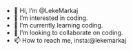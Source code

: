 - 👋 Hi, I’m @LekeMarkaj
- 👀 I’m interested in coding.
- 🌱 I’m currently learning coding.
- 💞️ I’m looking to collaborate on coding.
- 📫 How to reach me, insta:@lekemarkaj

<!---
LekeMarkaj/LekeMarkaj is a ✨ special ✨ repository because its `README.md` (this file) appears on your GitHub profile.
You can click the Preview link to take a look at your changes.
--->
